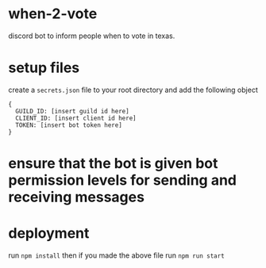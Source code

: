 # when-2-vote
discord bot to inform people when to vote in texas.

# setup files
create a `secrets.json` file to your root directory and add the following object
```
{
  GUILD_ID: [insert guild id here]
  CLIENT_ID: [insert client id here]
  TOKEN: [insert bot token here]
}
```

# ensure that the bot is given bot permission levels for sending and receiving messages

# deployment
run `npm install`
then if you made the above file run `npm run start`
